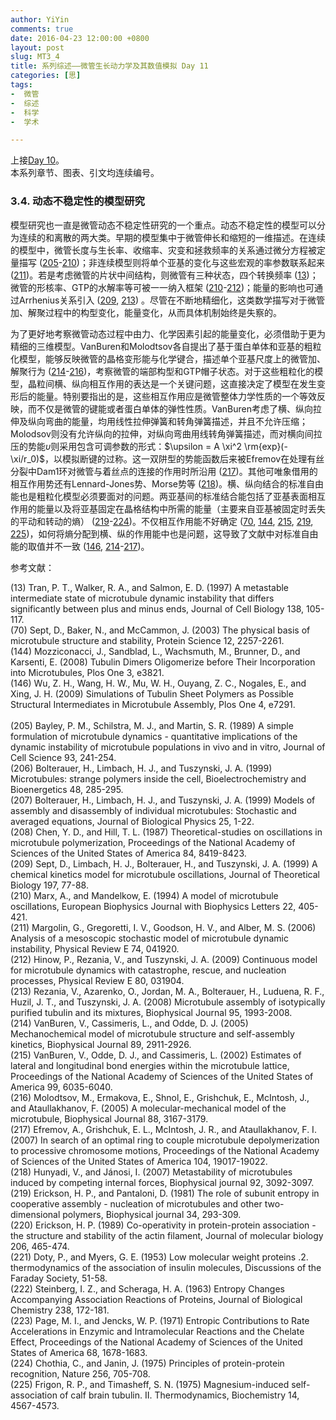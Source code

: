 ```yaml
---
author: YiYin
comments: true
date: 2016-04-23 12:00:00 +0800
layout: post
slug: MT3_4
title: 系列综述——微管生长动力学及其数值模拟 Day 11
categories: [思]
tags:
-  微管
-  综述
-  科学
-  学术

---
```


上接[Day 10](http://whyhow.github.io/2016/04/16/mt3-3.html)。<br/>
本系列章节、图表、引文均连续编号。 

### 3.4. 动态不稳定性的模型研究

模型研究也一直是微管动态不稳定性研究的一个重点。动态不稳定性的模型可以分为连续的和离散的两大类。早期的模型集中于微管伸长和缩短的一维描述。在连续的模型中，微管长度与生长率、收缩率、灾变和拯救频率的关系通过微分方程被定量描写 (<a href="#r205">205</a>-<a href="#r210">210</a>)；非连续模型则将单个亚基的变化与这些宏观的率参数联系起来 (<a href="#r211">211</a>)。若是考虑微管的片状中间结构，则微管有三种状态，四个转换频率 (<a href="#r13">13</a>)；微管的形核率、GTP的水解率等可被一一纳入框架 (<a href="#r210">210</a>-<a href="#r212">212</a>)；能量的影响也可通过Arrhenius关系引入 (<a href="#r209">209</a>, <a href="#r213">213</a>) 。尽管在不断地精细化，这类数学描写对于微管加、解聚过程中的构型变化，能量变化，从而具体机制始终是失察的。

为了更好地考察微管动态过程中由力、化学因素引起的能量变化，必须借助于更为精细的三维模型。VanBuren和Molodtsov各自提出了基于蛋白单体和亚基的粗粒化模型，能够反映微管的晶格变形能与化学键合，描述单个亚基尺度上的微管加、解聚行为 (<a href="#r214">214</a>-<a href="#r216">216</a>)，考察微管的端部构型和GTP帽子状态。对于这些粗粒化的模型，晶粒间横、纵向相互作用的表达是一个关键问题，这直接决定了模型在发生变形后的能量。特别要指出的是，这些相互作用应是微管整体力学性质的一个等效反映，而不仅是微管的键能或者蛋白单体的弹性性质。VanBuren考虑了横、纵向拉伸及纵向弯曲的能量，均用线性拉伸弹簧和转角弹簧描述，并且不允许压缩；Molodsov则没有允许纵向的拉伸，对纵向弯曲用线转角弹簧描述，而对横向间拉压的势能$\upsilon$则采用包含可调参数的形式：$\upsilon = A \xi^2 \rm{exp}(-\xi/r_0)$，以模拟断键的过称。这一双阱型的势能函数后来被Efremov在处理有丝分裂中Dam1环对微管与着丝点的连接的作用时所沿用 (<a href="#r217">217</a>)。其他可唯象借用的相互作用势还有Lennard-Jones势、Morse势等 (<a href="#r218">218</a>)。横、纵向结合的标准自由能也是粗粒化模型必须要面对的问题。两亚基间的标准结合能包括了亚基表面相互作用的能量以及将亚基固定在晶格结构中所需的能量（主要来自亚基被固定时丢失的平动和转动的熵） (<a href="#r219">219</a>-<a href="#r224">224</a>)。不仅相互作用能不好确定 (<a href="#r70">70</a>, <a href="#r144">144</a>, <a href="#r215">215</a>, <a href="#r219">219</a>, <a href="#r225">225</a>)，如何将熵分配到横、纵的作用能中也是问题，这导致了文献中对标准自由能的取值并不一致 (<a href="#r146">146</a>, <a href="#r214">214</a>-<a href="#r217">217</a>)。

参考文献：

<a name="r13"></a>(13) Tran, P. T., Walker, R. A., and Salmon, E. D. (1997) A metastable intermediate state of microtubule dynamic instability that differs significantly between plus and minus ends, Journal of Cell Biology 138, 105-117.<br/>
<a name="r70"></a>(70) Sept, D., Baker, N., and McCammon, J. (2003) The physical basis of microtubule structure and stability, Protein Science 12, 2257-2261.<br/>
<a name="r144"></a>(144) Mozziconacci, J., Sandblad, L., Wachsmuth, M., Brunner, D., and Karsenti, E. (2008) Tubulin Dimers Oligomerize before Their Incorporation into Microtubules, Plos One 3, e3821.<br/>
<a name="r146"></a>(146) Wu, Z. H., Wang, H. W., Mu, W. H., Ouyang, Z. C., Nogales, E., and Xing, J. H. (2009) Simulations of Tubulin Sheet Polymers as Possible Structural Intermediates in Microtubule Assembly, Plos One 4, e7291.<br/><br/>
<a name="r205"></a>(205) Bayley, P. M., Schilstra, M. J., and Martin, S. R. (1989) A  simple formulation of microtubule dynamics - quantitative implications of the dynamic instability of microtubule populations in vivo and in vitro, Journal of Cell Science 93, 241-254.<br/>
<a name="r206"></a>(206) Bolterauer, H., Limbach, H. J., and Tuszynski, J. A. (1999) Microtubules: strange polymers inside the cell, Bioelectrochemistry and Bioenergetics 48, 285-295.<br/>
<a name="r207"></a>(207) Bolterauer, H., Limbach, H. J., and Tuszynski, J. A. (1999) Models of assembly and disassembly of individual microtubules: Stochastic and averaged equations, Journal of Biological Physics 25, 1-22.<br/>
<a name="r208"></a>(208) Chen, Y. D., and Hill, T. L. (1987) Theoretical-studies on oscillations in microtubule polymerization, Proceedings of the National Academy of Sciences of the United States of America 84, 8419-8423.<br/>
<a name="r209"></a>(209) Sept, D., Limbach, H. J., Bolterauer, H., and Tuszynski, J. A. (1999) A chemical kinetics model for microtubule oscillations, Journal of Theoretical Biology 197, 77-88.<br/>
<a name="r210"></a>(210) Marx, A., and Mandelkow, E. (1994) A model of microtubule oscillations, European Biophysics Journal with Biophysics Letters 22, 405-421.<br/>
<a name="r211"></a>(211) Margolin, G., Gregoretti, I. V., Goodson, H. V., and Alber, M. S. (2006) Analysis of a mesoscopic stochastic model of microtubule dynamic instability, Physical Review E 74, 041920.<br/>
<a name="r212"></a>(212) Hinow, P., Rezania, V., and Tuszynski, J. A. (2009) Continuous model for microtubule dynamics with catastrophe, rescue, and nucleation processes, Physical Review E 80, 031904.<br/>
<a name="r213"></a>(213) Rezania, V., Azarenko, O., Jordan, M. A., Bolterauer, H., Luduena, R. F., Huzil, J. T., and Tuszynski, J. A. (2008) Microtubule assembly of isotypically purified tubulin and its mixtures, Biophysical Journal 95, 1993-2008.<br/>
<a name="r214"></a>(214) VanBuren, V., Cassimeris, L., and Odde, D. J. (2005) Mechanochemical model of microtubule structure and self-assembly kinetics, Biophysical Journal 89, 2911-2926.<br/>
<a name="r215"></a>(215) VanBuren, V., Odde, D. J., and Cassimeris, L. (2002) Estimates of lateral and longitudinal bond energies within the microtubule lattice, Proceedings of the National Academy of Sciences of the United States of America 99, 6035-6040.<br/>
<a name="r216"></a>(216) Molodtsov, M., Ermakova, E., Shnol, E., Grishchuk, E., McIntosh, J., and Ataullakhanov, F. (2005) A molecular-mechanical model of the microtubule, Biophysical Journal 88, 3167-3179.<br/>
<a name="r217"></a>(217) Efremov, A., Grishchuk, E. L., McIntosh, J. R., and Ataullakhanov, F. I. (2007) In search of an optimal ring to couple microtubule depolymerization to processive chromosome motions, Proceedings of the National Academy of Sciences of the United States of America 104, 19017-19022.<br/>
<a name="r218"></a>(218) Hunyadi, V., and Jánosi, I. (2007) Metastability of microtubules induced by competing internal forces, Biophysical journal 92, 3092-3097.<br/>
<a name="r219"></a>(219) Erickson, H. P., and Pantaloni, D. (1981) The role of subunit entropy in cooperative assembly - nucleation of microtubules and other two-dimensional polymers, Biophysical journal 34, 293-309.<br/>
<a name="r220"></a>(220) Erickson, H. P. (1989) Co-operativity in protein-protein association - the structure and stability of the actin filament, Journal of molecular biology 206, 465-474.<br/>
<a name="r221"></a>(221) Doty, P., and Myers, G. E. (1953) Low molecular weight proteins .2. thermodynamics of the association of insulin molecules, Discussions of the Faraday Society, 51-58.<br/>
<a name="r222"></a>(222) Steinberg, I. Z., and Scheraga, H. A. (1963) Entropy Changes Accompanying Association Reactions of Proteins, Journal of Biological Chemistry 238, 172-181.<br/>
<a name="r223"></a>(223) Page, M. I., and Jencks, W. P. (1971) Entropic Contributions to Rate Accelerations in Enzymic and Intramolecular Reactions and the Chelate Effect, Proceedings of the National Academy of Sciences of the United States of America 68, 1678-1683.<br/>
<a name="r224"></a>(224) Chothia, C., and Janin, J. (1975) Principles of protein-protein recognition, Nature 256, 705-708.<br/>
<a name="r225"></a>(225) Frigon, R. P., and Timasheff, S. N. (1975) Magnesium-induced self-association of calf brain tubulin. II. Thermodynamics, Biochemistry 14, 4567-4573.<br/>
